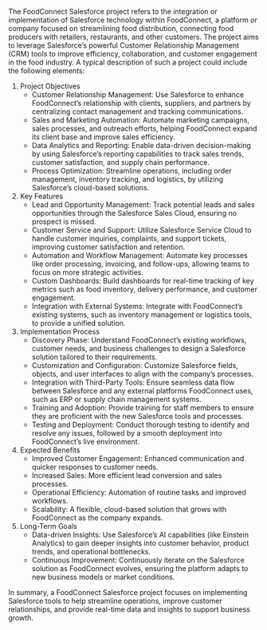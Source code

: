 The FoodConnect Salesforce project refers to the integration or implementation of Salesforce technology within FoodConnect, a platform or company focused on streamlining food distribution, connecting food producers with retailers, restaurants, and other customers. The project aims to leverage Salesforce’s powerful Customer Relationship Management (CRM) tools to improve efficiency, collaboration, and customer engagement in the food industry.
A typical description of such a project could include the following elements:
1. Project Objectives
   - Customer Relationship Management: Use Salesforce to enhance FoodConnect’s relationship with clients, suppliers, and partners by centralizing contact management and tracking communications.
   - Sales and Marketing Automation: Automate marketing campaigns, sales processes, and outreach efforts, helping FoodConnect expand its client base and improve sales efficiency.
   - Data Analytics and Reporting: Enable data-driven decision-making by using Salesforce’s reporting capabilities to track sales trends, customer satisfaction, and supply chain performance.
   - Process Optimization: Streamline operations, including order management, inventory tracking, and logistics, by utilizing Salesforce’s cloud-based solutions.
2. Key Features
   - Lead and Opportunity Management: Track potential leads and sales opportunities through the Salesforce Sales Cloud, ensuring no prospect is missed.
   - Customer Service and Support: Utilize Salesforce Service Cloud to handle customer inquiries, complaints, and support tickets, improving customer satisfaction and retention.
   - Automation and Workflow Management: Automate key processes like order processing, invoicing, and follow-ups, allowing teams to focus on more strategic activities.
   - Custom Dashboards: Build dashboards for real-time tracking of key metrics such as food inventory, delivery performance, and customer engagement.
   - Integration with External Systems: Integrate with FoodConnect’s existing systems, such as inventory management or logistics tools, to provide a unified solution.
3. Implementation Process
   - Discovery Phase: Understand FoodConnect’s existing workflows, customer needs, and business challenges to design a Salesforce solution tailored to their requirements.
   - Customization and Configuration: Customize Salesforce fields, objects, and user interfaces to align with the company’s processes.
   - Integration with Third-Party Tools: Ensure seamless data flow between Salesforce and any external platforms FoodConnect uses, such as ERP or supply chain management systems.
   - Training and Adoption: Provide training for staff members to ensure they are proficient with the new Salesforce tools and processes.
   - Testing and Deployment: Conduct thorough testing to identify and resolve any issues, followed by a smooth deployment into FoodConnect’s live environment.
4. Expected Benefits
   - Improved Customer Engagement: Enhanced communication and quicker responses to customer needs.
   - Increased Sales: More efficient lead conversion and sales processes.
   - Operational Efficiency: Automation of routine tasks and improved workflows.
   - Scalability: A flexible, cloud-based solution that grows with FoodConnect as the company expands.
5. Long-Term Goals
   - Data-driven Insights: Use Salesforce’s AI capabilities (like Einstein Analytics) to gain deeper insights into customer behavior, product trends, and operational bottlenecks.
   - Continuous Improvement: Continuously iterate on the Salesforce solution as FoodConnect evolves, ensuring the platform adapts to new business models or market conditions.

In summary, a FoodConnect Salesforce project focuses on implementing Salesforce tools to help streamline operations, improve customer relationships, 
and provide real-time data and insights to support business growth.
